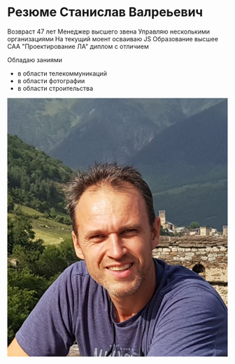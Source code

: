 #  Резюме Станислав Валреьевич
Возвраст 47 лет
Менеджер высшего звена
Управляю несколькими организациями
На текущий моент осваиваю JS
Образование высшее САА "Проектирование ЛА" диплом с отличием

Обладаю заниями 
* в области телекоммуникаций
* в области фотографии
* в области строительства

![Мое фото](img/01.jpg)